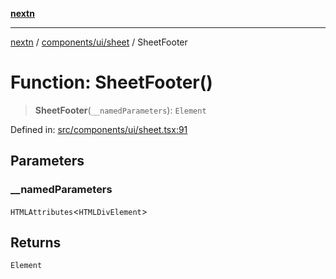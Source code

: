 [**nextn**](../../../../README.md)

***

[nextn](../../../../modules.md) / [components/ui/sheet](../README.md) / SheetFooter

# Function: SheetFooter()

> **SheetFooter**(`__namedParameters`): `Element`

Defined in: [src/components/ui/sheet.tsx:91](https://github.com/Dicommunitas/ThreeJS_Terminal_3D/blob/c2331e405b00973e4f5e87258cdaf1d7c733b058/src/components/ui/sheet.tsx#L91)

## Parameters

### \_\_namedParameters

`HTMLAttributes`\<`HTMLDivElement`\>

## Returns

`Element`
